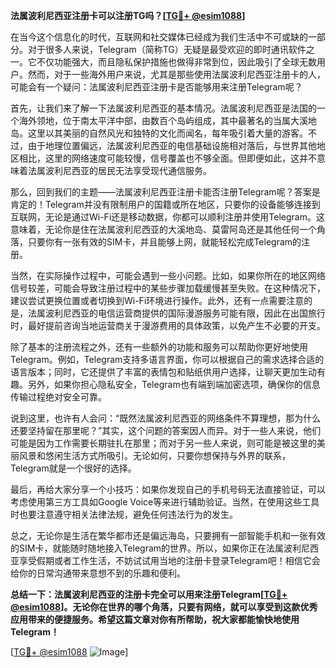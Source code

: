**法属波利尼西亚注册卡可以注册TG吗？[[TG💪+ @esim1088](https://t.me/s/esim1088)]**

在当今这个信息化的时代，互联网和社交媒体已经成为我们生活中不可或缺的一部分。对于很多人来说，Telegram（简称TG）无疑是最受欢迎的即时通讯软件之一。它不仅功能强大，而且隐私保护措施也做得非常到位，因此吸引了全球无数用户。然而，对于一些海外用户来说，尤其是那些使用法属波利尼西亚注册卡的人，可能会有一个疑问：法属波利尼西亚注册卡是否能够用来注册Telegram呢？

首先，让我们来了解一下法属波利尼西亚的基本情况。法属波利尼西亚是法国的一个海外领地，位于南太平洋中部，由数百个岛屿组成，其中最著名的当属大溪地岛。这里以其美丽的自然风光和独特的文化而闻名，每年吸引着大量的游客。不过，由于地理位置偏远，法属波利尼西亚的电信基础设施相对落后，与世界其他地区相比，这里的网络速度可能较慢，信号覆盖也不够全面。但即便如此，这并不意味着法属波利尼西亚的居民无法享受现代通信服务。

那么，回到我们的主题——法属波利尼西亚注册卡能否注册Telegram呢？答案是肯定的！Telegram并没有限制用户的国籍或所在地区，只要你的设备能够连接到互联网，无论是通过Wi-Fi还是移动数据，你都可以顺利注册并使用Telegram。这意味着，无论你是住在法属波利尼西亚的大溪地岛、莫雷阿岛还是其他任何一个角落，只要你有一张有效的SIM卡，并且能够上网，就能轻松完成Telegram的注册。

当然，在实际操作过程中，可能会遇到一些小问题。比如，如果你所在的地区网络信号较差，可能会导致注册过程中的某些步骤加载缓慢甚至失败。在这种情况下，建议尝试更换位置或者切换到Wi-Fi环境进行操作。此外，还有一点需要注意的是，法属波利尼西亚的电信运营商提供的国际漫游服务可能有限，因此在出国旅行时，最好提前咨询当地运营商关于漫游费用的具体政策，以免产生不必要的开支。

除了基本的注册流程之外，还有一些额外的功能和服务可以帮助你更好地使用Telegram。例如，Telegram支持多语言界面，你可以根据自己的需求选择合适的语言版本；同时，它还提供了丰富的表情包和贴纸供用户选择，让聊天更加生动有趣。另外，如果你担心隐私安全，Telegram也有端到端加密选项，确保你的信息传输过程绝对安全可靠。

说到这里，也许有人会问：“既然法属波利尼西亚的网络条件不算理想，那为什么还要坚持留在那里呢？”其实，这个问题的答案因人而异。对于一些人来说，他们可能是因为工作需要长期驻扎在那里；而对于另一些人来说，则可能是被这里的美丽风景和悠闲生活方式所吸引。无论如何，只要你想保持与外界的联系，Telegram就是一个很好的选择。

最后，再给大家分享一个小技巧：如果你发现自己的手机号码无法直接验证，可以考虑使用第三方工具如Google Voice等来进行辅助验证。当然，在使用这些工具时也要注意遵守相关法律法规，避免任何违法行为的发生。

总之，无论你是生活在繁华都市还是偏远海岛，只要拥有一部智能手机和一张有效的SIM卡，就能随时随地接入Telegram的世界。所以，如果你正在法属波利尼西亚享受假期或者工作生活，不妨试试用当地的注册卡登录Telegram吧！相信它会给你的日常沟通带来意想不到的乐趣和便利。

**总结一下：法属波利尼西亚的注册卡完全可以用来注册Telegram[[TG💪+ @esim1088](https://t.me/s/esim1088)]。无论你在世界的哪个角落，只要有网络，就可以享受到这款优秀应用带来的便捷服务。希望这篇文章对你有所帮助，祝大家都能愉快地使用Telegram！**

[[TG💪+ @esim1088](https://t.me/s/esim1088) ![Image](https://i.postimg.cc/4NQfJmqS/Snipaste-2025-05-13-00-14-12.png)]